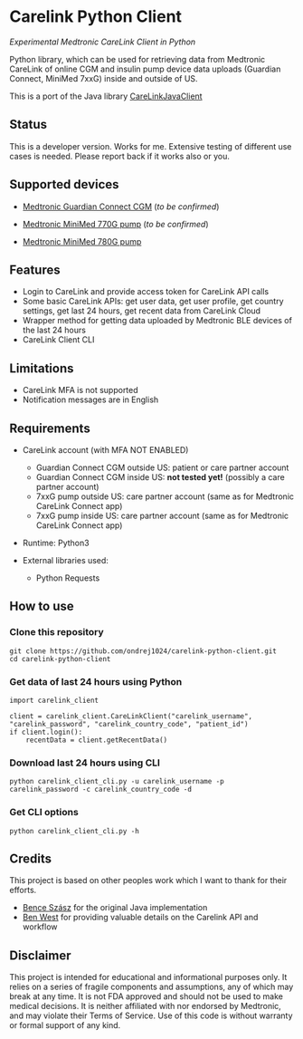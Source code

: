 # Carelink Python Client
*Experimental Medtronic CareLink Client in Python*

Python library, which can be used for retrieving data from Medtronic CareLink of online CGM and insulin pump device data uploads (Guardian Connect, MiniMed 7xxG) inside and outside of US. 

This is a port of the Java library [CareLinkJavaClient]( https://github.com/benceszasz/CareLinkJavaClient)



## Status

This is a developer version. Works for me. Extensive testing of different use cases is needed. Please report back if it works also or you.



## Supported devices

- [Medtronic Guardian Connect CGM](https://hcp.medtronic-diabetes.com.au/guardian-connect) (*to be confirmed*)

- [Medtronic MiniMed 770G pump](https://www.medtronicdiabetes.com/products/minimed-770g-insulin-pump-system) (*to be confirmed*)

- [Medtronic MiniMed 780G pump](https://www.medtronic-diabetes.co.uk/insulin-pump-therapy/minimed-780g-system)

  

## Features

- Login to CareLink and provide access token for CareLink API calls
- Some basic CareLink APIs: get user data, get user profile, get  country settings, get last 24 hours, get recent data from CareLink Cloud
- Wrapper method for getting data uploaded by Medtronic BLE devices of the last 24 hours
- CareLink Client CLI



## Limitations

- CareLink MFA is not supported
- Notification messages are in English




## Requirements

- CareLink account (with MFA NOT ENABLED)

  - Guardian Connect CGM outside US: patient or care partner account
  - Guardian Connect CGM inside US: **not tested yet!** (possibly a care partner account)
  - 7xxG pump outside US: care partner account (same as for Medtronic CareLink Connect app)
  - 7xxG pump inside US: care partner account (same as for Medtronic CareLink Connect app)

- Runtime: Python3

- External libraries used:

  - Python Requests



## How to use

### Clone this repository

```
git clone https://github.com/ondrej1024/carelink-python-client.git
cd carelink-python-client
```

### Get data of last 24 hours using Python

    import carelink_client
    
    client = carelink_client.CareLinkClient("carelink_username", "carelink_password", "carelink_country_code", "patient_id")
    if client.login():
        recentData = client.getRecentData()

### Download last 24 hours using CLI

    python carelink_client_cli.py -u carelink_username -p carelink_password -c carelink_country_code -d

### Get CLI options

    python carelink_client_cli.py -h




## Credits

This project is based on other peoples work which I want to thank for their efforts.

* [Bence Szász](https://github.com/benceszasz) for the original  Java implementation
* [Ben West](https://github.com/bewest) for providing valuable details on the Carelink API and workflow




## Disclaimer

This project is intended for educational and informational purposes only. It relies on a series of fragile components and assumptions, any of which may break at any time. It is not FDA approved and should not be used to make medical decisions. It is neither affiliated with nor endorsed by Medtronic, and may violate their Terms of Service. Use of this code is without warranty or formal support of any kind.
